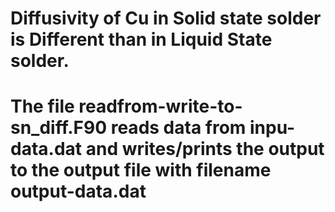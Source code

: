 # Diffusivity of Cu in Solid state solder is Different than in Liquid State solder.
# The file readfrom-write-to-sn_diff.F90 reads data from inpu-data.dat and writes/prints the output to the output file with filename output-data.dat

